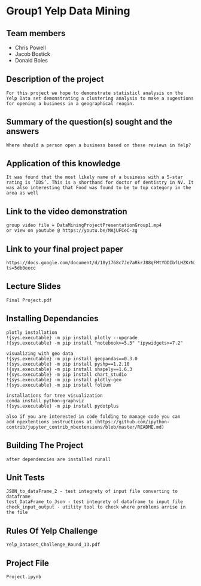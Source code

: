 # Group1 Yelp Data Mining
## Team members
* Chris Powell
* Jacob Bostick
* Donald Boles

## Description of the project
```
For this project we hope to demonstrate statisticl analysis on the Yelp Data set demonstrating a clustering analysis to make a sugestions for opening a business in a geographical reagin. 
```
## Summary of the question(s) sought and the answers
```
Where should a person open a business based on these reviews in Yelp?
```
## Application of this knowledge
```
It was found that the most likely name of a business with a 5-star rating is ‘DDS’. This is a shorthand for doctor of dentistry in NV. It was also interesting that Food was found to be to top category in the area as well 
```

## Link to the video demonstration 
```
group video file = DataMiningProjectPresentationGroup1.mp4
or view on youtube @ https://youtu.be/MAjUFCeC-zg
```
## Link to your final project paper
```
https://docs.google.com/document/d/18y1768c7Je7aRkrJ88qFMtYODIbfLHZKrNJHRxb4jbY/edit?ts=5db0eecc
```

## Lecture Slides
```
Final Project.pdf
```

## Installing Dependancies
```
plotly installation
!{sys.executable} -m pip install plotly --upgrade
!{sys.executable} -m pip install "notebook>=5.3" "ipywidgets>=7.2"

visualizing with geo data
!{sys.executable} -m pip install geopandas==0.3.0
!{sys.executable} -m pip install pyshp==1.2.10
!{sys.executable} -m pip install shapely==1.6.3
!{sys.executable} -m pip install chart_studio
!{sys.executable} -m pip install plotly-geo
!{sys.executable} -m pip install folium

installations for tree visualization
conda install python-graphviz
!{sys.executable} -m pip install pydotplus

also if you are interested in code folding to manage code you can 
add npextentions instructions at (https://github.com/ipython-contrib/jupyter_contrib_nbextensions/blob/master/README.md)

```

## Building The Project 
```
after dependencies are installed runall 
```

## Unit Tests
```
JSON_to_dataFrame_2 - test integrety of input file converting to dataframe
test_DataFrame_to_Json - test integrety of dataframe to input file
check_input_output - utility tool to check where problems arrise in the file
```

## Rules Of Yelp Challenge
```
Yelp_Dataset_Challenge_Round_13.pdf
```

## Project File
```
Project.ipynb
```
